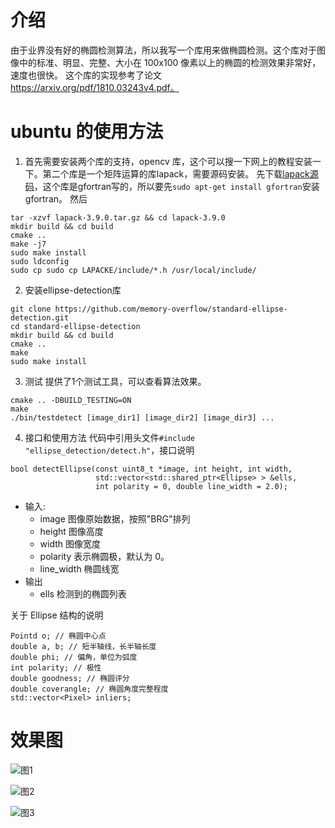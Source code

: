 # 介绍
由于业界没有好的椭圆检测算法，所以我写一个库用来做椭圆检测。这个库对于图像中的标准、明显、完整、大小在 100x100 像素以上的椭圆的检测效果非常好，速度也很快。
这个库的实现参考了论文 https://arxiv.org/pdf/1810.03243v4.pdf。

# ubuntu 的使用方法
1. 首先需要安装两个库的支持，opencv 库，这个可以搜一下网上的教程安装一下。第二个库是一个矩阵运算的库lapack，需要源码安装。
先下载[lapack源码](https://github.com/Reference-LAPACK/lapack/archive/v3.9.0.tar.gz)，这个库是gfortran写的，所以要先`sudo apt-get install gfortran`安装gfortran。
然后
```
tar -xzvf lapack-3.9.0.tar.gz && cd lapack-3.9.0
mkdir build && cd build
cmake ..
make -j7
sudo make install
sudo ldconfig
sudo cp sudo cp LAPACKE/include/*.h /usr/local/include/
```

2. 安装ellipse-detection库
```
git clone https://github.com/memory-overflow/standard-ellipse-detection.git
cd standard-ellipse-detection
mkdir build && cd build
cmake ..
make
sudo make install
```

3. 测试
提供了1个测试工具，可以查看算法效果。
```
cmake .. -DBUILD_TESTING=ON
make
./bin/testdetect [image_dir1] [image_dir2] [image_dir3] ...
```

4. 接口和使用方法
代码中引用头文件`#include "ellipse_detection/detect.h"`，接口说明
```
bool detectEllipse(const uint8_t *image, int height, int width,
                   std::vector<std::shared_ptr<Ellipse> > &ells,
                   int polarity = 0, double line_width = 2.0);
```
- 输入:
    - image 图像原始数据，按照"BRG"排列
    - height 图像高度
    - width 图像宽度
    - polarity 表示椭圆极，默认为 0。
    - line_width 椭圆线宽
- 输出
    - ells 检测到的椭圆列表

关于 Ellipse 结构的说明
```
Pointd o; // 椭圆中心点
double a, b; // 短半轴线，长半轴长度
double phi; // 偏角，单位为弧度
int polarity; // 极性
double goodness; // 椭圆评分
double coverangle; // 椭圆角度完整程度
std::vector<Pixel> inliers;
```

# 效果图
![图1](https://github.com/memory-overflow/standard-ellipse-detection/blob/master/images/test12_result.jpg)

![图2](https://github.com/memory-overflow/standard-ellipse-detection/blob/master/images/test6_result.jpg)

![图3](https://github.com/memory-overflow/standard-ellipse-detection/blob/master/images/test9_result.jpg)